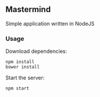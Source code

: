﻿## Mastermind

Simple application written in NodeJS

### Usage

Download dependencies:

    npm install
    bower install

Start the server:

    npm start